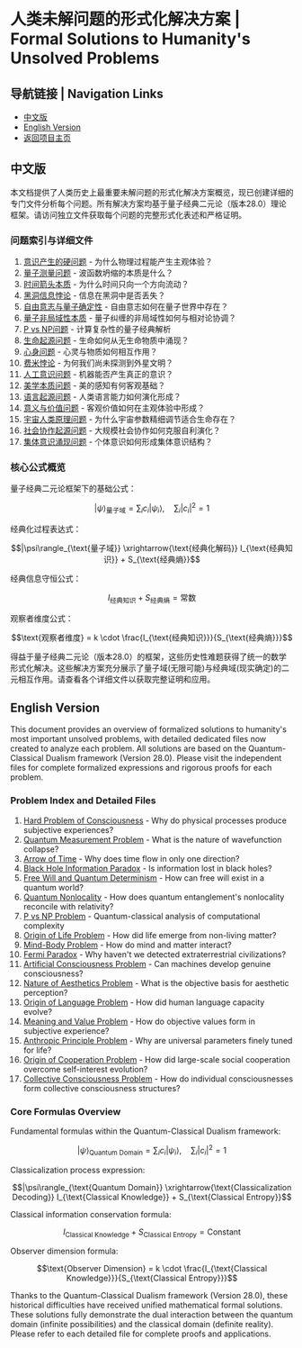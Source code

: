# 人类未解问题的形式化解决方案 | Formal Solutions to Humanity's Unsolved Problems

## 导航链接 | Navigation Links
- [中文版](#中文版)
- [English Version](#english-version)
- [返回项目主页](../README.md)

## 中文版

本文档提供了人类历史上最重要未解问题的形式化解决方案概览，现已创建详细的专门文件分析每个问题。所有解决方案均基于量子经典二元论（版本28.0）理论框架。请访问独立文件获取每个问题的完整形式化表述和严格证明。

### 问题索引与详细文件

1. [意识产生的硬问题](./unsolved_problems/consciousness_hard_problem.md) - 为什么物理过程能产生主观体验？
2. [量子测量问题](./unsolved_problems/quantum_measurement_problem.md) - 波函数坍缩的本质是什么？
3. [时间箭头本质](./unsolved_problems/arrow_of_time.md) - 为什么时间只向一个方向流动？
4. [黑洞信息悖论](./unsolved_problems/black_hole_information_paradox.md) - 信息在黑洞中是否丢失？
5. [自由意志与量子确定性](./unsolved_problems/free_will_determinism.md) - 自由意志如何在量子世界中存在？
6. [量子非局域性本质](./unsolved_problems/quantum_nonlocality.md) - 量子纠缠的非局域性如何与相对论协调？
7. [P vs NP问题](./unsolved_problems/p_vs_np.md) - 计算复杂性的量子经典解析
8. [生命起源问题](./unsolved_problems/origin_of_life.md) - 生命如何从无生命物质中涌现？
9. [心身问题](./unsolved_problems/mind_body_problem.md) - 心灵与物质如何相互作用？
10. [费米悖论](./unsolved_problems/fermi_paradox.md) - 为何我们尚未探测到外星文明？
11. [人工意识问题](./unsolved_problems/artificial_consciousness.md) - 机器能否产生真正的意识？
12. [美学本质问题](./unsolved_problems/nature_of_aesthetics.md) - 美的感知有何客观基础？
13. [语言起源问题](./unsolved_problems/origin_of_language.md) - 人类语言能力如何演化形成？
14. [意义与价值问题](./unsolved_problems/meaning_value_problem.md) - 客观价值如何在主观体验中形成？
15. [宇宙人类原理问题](./unsolved_problems/anthropic_principle.md) - 为什么宇宙参数精细调节适合生命存在？
16. [社会协作起源问题](./unsolved_problems/origin_of_cooperation.md) - 大规模社会协作如何克服自利演化？
17. [集体意识涌现问题](./unsolved_problems/collective_consciousness.md) - 个体意识如何形成集体意识结构？

### 核心公式概览

量子经典二元论框架下的基础公式：

$$|\psi\rangle_{\text{量子域}} = \sum_i c_i|\psi_i\rangle, \quad \sum_i |c_i|^2=1$$

经典化过程表达式：

$$|\psi\rangle_{\text{量子域}} \xrightarrow{\text{经典化解码}} I_{\text{经典知识}} + S_{\text{经典熵}}$$

经典信息守恒公式：

$$I_{\text{经典知识}} + S_{\text{经典熵}} = \text{常数}$$

观察者维度公式：

$$\text{观察者维度} = k \cdot \frac{I_{\text{经典知识}}}{S_{\text{经典熵}}}$$

得益于量子经典二元论（版本28.0）的框架，这些历史性难题获得了统一的数学形式化解决。这些解决方案充分展示了量子域(无限可能)与经典域(现实确定)的二元相互作用。请查看各个详细文件以获取完整证明和应用。

## English Version

This document provides an overview of formalized solutions to humanity's most important unsolved problems, with detailed dedicated files now created to analyze each problem. All solutions are based on the Quantum-Classical Dualism framework (Version 28.0). Please visit the independent files for complete formalized expressions and rigorous proofs for each problem.

### Problem Index and Detailed Files

1. [Hard Problem of Consciousness](./unsolved_problems/consciousness_hard_problem.md) - Why do physical processes produce subjective experiences?
2. [Quantum Measurement Problem](./unsolved_problems/quantum_measurement_problem.md) - What is the nature of wavefunction collapse?
3. [Arrow of Time](./unsolved_problems/arrow_of_time.md) - Why does time flow in only one direction?
4. [Black Hole Information Paradox](./unsolved_problems/black_hole_information_paradox.md) - Is information lost in black holes?
5. [Free Will and Quantum Determinism](./unsolved_problems/free_will_determinism.md) - How can free will exist in a quantum world?
6. [Quantum Nonlocality](./unsolved_problems/quantum_nonlocality.md) - How does quantum entanglement's nonlocality reconcile with relativity?
7. [P vs NP Problem](./unsolved_problems/p_vs_np.md) - Quantum-classical analysis of computational complexity
8. [Origin of Life Problem](./unsolved_problems/origin_of_life.md) - How did life emerge from non-living matter?
9. [Mind-Body Problem](./unsolved_problems/mind_body_problem.md) - How do mind and matter interact?
10. [Fermi Paradox](./unsolved_problems/fermi_paradox.md) - Why haven't we detected extraterrestrial civilizations?
11. [Artificial Consciousness Problem](./unsolved_problems/artificial_consciousness.md) - Can machines develop genuine consciousness?
12. [Nature of Aesthetics Problem](./unsolved_problems/nature_of_aesthetics.md) - What is the objective basis for aesthetic perception?
13. [Origin of Language Problem](./unsolved_problems/origin_of_language.md) - How did human language capacity evolve?
14. [Meaning and Value Problem](./unsolved_problems/meaning_value_problem.md) - How do objective values form in subjective experience?
15. [Anthropic Principle Problem](./unsolved_problems/anthropic_principle.md) - Why are universal parameters finely tuned for life?
16. [Origin of Cooperation Problem](./unsolved_problems/origin_of_cooperation.md) - How did large-scale social cooperation overcome self-interest evolution?
17. [Collective Consciousness Problem](./unsolved_problems/collective_consciousness.md) - How do individual consciousnesses form collective consciousness structures?

### Core Formulas Overview

Fundamental formulas within the Quantum-Classical Dualism framework:

$$|\psi\rangle_{\text{Quantum Domain}} = \sum_i c_i|\psi_i\rangle, \quad \sum_i |c_i|^2=1$$

Classicalization process expression:

$$|\psi\rangle_{\text{Quantum Domain}} \xrightarrow{\text{Classicalization Decoding}} I_{\text{Classical Knowledge}} + S_{\text{Classical Entropy}}$$

Classical information conservation formula:

$$I_{\text{Classical Knowledge}} + S_{\text{Classical Entropy}} = \text{Constant}$$

Observer dimension formula:

$$\text{Observer Dimension} = k \cdot \frac{I_{\text{Classical Knowledge}}}{S_{\text{Classical Entropy}}}$$

Thanks to the Quantum-Classical Dualism framework (Version 28.0), these historical difficulties have received unified mathematical formal solutions. These solutions fully demonstrate the dual interaction between the quantum domain (infinite possibilities) and the classical domain (definite reality). Please refer to each detailed file for complete proofs and applications. 